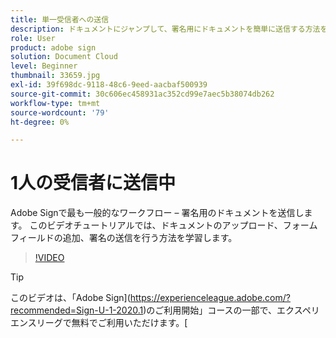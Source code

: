 ```yaml
---
title: 単一受信者への送信
description: ドキュメントにジャンプして、署名用にドキュメントを簡単に送信する方法を学びます。
role: User
product: adobe sign
solution: Document Cloud
level: Beginner
thumbnail: 33659.jpg
exl-id: 39f698dc-9118-48c6-9eed-aacbaf500939
source-git-commit: 30c606ec458931ac352cd99e7aec5b38074db262
workflow-type: tm+mt
source-wordcount: '79'
ht-degree: 0%

---
```


# 1人の受信者に送信中

Adobe Signで最も一般的なワークフロー – 署名用のドキュメントを送信します。 このビデオチュートリアルでは、ドキュメントのアップロード、フォームフィールドの追加、署名の送信を行う方法を学習します。

>[!VIDEO](https://video.tv.adobe.com/v/33659?hidetitle=true)

>[!TIP]
>
>このビデオは、「Adobe Sign](https://experienceleague.adobe.com/?recommended=Sign-U-1-2020.1)のご利用開始」コースの一部で、エクスペリエンスリーグで無料でご利用いただけます。[